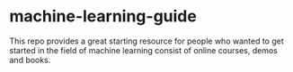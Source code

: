 # machine-learning-guide
This repo provides a great starting resource for people who wanted to get started in the field of machine learning consist of online courses, demos and books.
